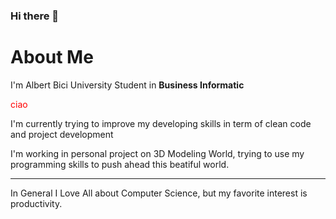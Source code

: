 ### Hi there 👋
# About Me 

  I'm Albert Bici University Student in **Business Informatic**
  
  <p style="color:red;"> ciao </p>
  
  I'm currently trying to improve my developing skills in term of clean code and project development
  
  I'm working in personal project on 3D Modeling World, trying to use my programming skills to push ahead this beatiful world.
  
---
In General I Love All about Computer Science, but my favorite interest is productivity.


<!--
**os3albert/os3albert** is a ✨ _special_ ✨ repository because its `README.md` (this file) appears on your GitHub profile.

Here are some ideas to get you started:

- 🔭 I’m currently working on ...
- 🌱 I’m currently learning ...
- 👯 I’m looking to collaborate on ...
- 🤔 I’m looking for help with ...
- 💬 Ask me about ...
- 📫 How to reach me: ...
- 😄 Pronouns: ...
- ⚡ Fun fact: ...
-->
